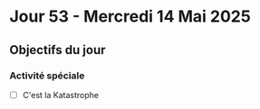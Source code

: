 # Jour 53 - Mercredi 14 Mai 2025

## Objectifs du jour

### Activité spéciale

- [ ] C'est la Katastrophe
